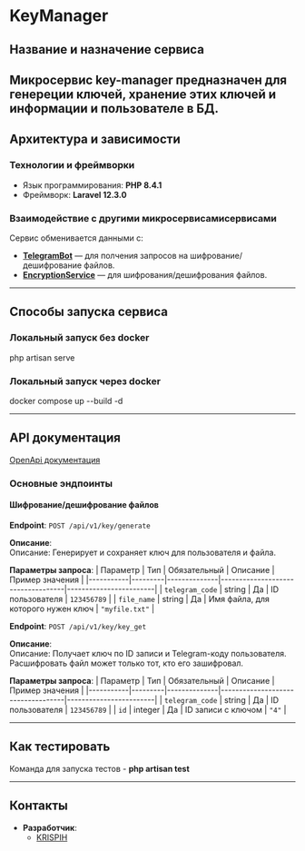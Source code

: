 # KeyManager
## Название и назначение сервиса
Микросервис key-manager предназначен для генереции ключей, хранение этих ключей и информации и пользователе в БД.
---

## Архитектура и зависимости
### Технологии и фреймворки
- Язык программирования: **PHP 8.4.1**
- Фреймворк: **Laravel 12.3.0**

### Взаимодействие с другими микросервисамисервисами
Сервис обменивается данными с:
- **[TelegramBot](https://github.com/svetlana7474/PIUS)**  — для полчения запросов на шифрование/дешифрование файлов.
- **[EncryptionService](https://github.com/Jotaro220/EncryptionService)**  — для шифрования/дешифрования файлов.

---

## Способы запуска сервиса
### Локальный запуск без docker
php artisan serve
### Локальный запуск через docker 
docker compose up --build -d

---

## API документация
[OpenApi документация]((https://github.com/KRISPIH/KeyManager/blob/main/docs/KeyGen.yaml))
### Основные эндпоинты

#### Шифрование/дешифрование файлов
**Endpoint**: `POST /api/v1/key/generate`

**Описание**:  
Описание: Генерирует и сохраняет ключ для пользователя и файла.

**Параметры запроса**:
| Параметр  | Тип     | Обязательный | Описание                          | Пример значения        |
|-----------|---------|--------------|-----------------------------------|------------------------|
| `telegram_code` | string | Да           | ID пользователя                   | `123456789`            |
| `file_name`    | string  | Да           | 	Имя файла, для которого нужен ключ            | `"myfile.txt"` |

**Endpoint**: `POST /api/v1/key/key_get`

**Описание**:  
Описание: Получает ключ по ID записи и Telegram-коду пользователя. Расшифровать файл может только тот, кто его зашифровал.

**Параметры запроса**:
| Параметр  | Тип     | Обязательный | Описание                          | Пример значения        |
|-----------|---------|--------------|-----------------------------------|------------------------|
| `telegram_code` | string | Да           | ID пользователя                   | `123456789`            |
| `id`    | integer  | Да           | 	ID записи с ключом            | `"4"` |

---

## Как тестировать
Команда для запуска тестов - **php artisan test**

---

## Контакты
- **Разработчик**: 
  - [KRISPIH](https://github.com/KRISPIH)
  
